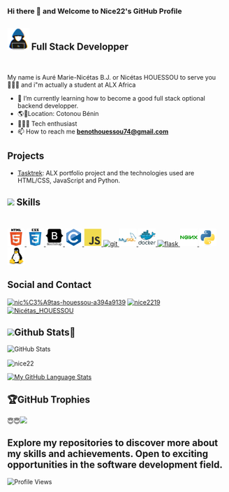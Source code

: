 ### Hi there 👋 and Welcome to Nice22's GitHub Profile

## <picture><img src = "https://github.com/0xAbdulKhalid/0xAbdulKhalid/raw/main/assets/mdImages/about_me.gif" width = 50px></picture> Full Stack Developper

<br>
 
 My name is Auré Marie-Nicétas B.J. or Nicétas HOUESSOU to serve you 🧑🏿‍💻  and i"m  actually a student at ALX Africa
- 🌱 I’m currently learning how to become a good full stack optional backend developper.
- 🌎📍Location: Cotonou Bénin
- 👨🏾‍💻 Tech enthusiast
- 📫 How to reach me **benothouessou74@gmail.com**

## Projects
- [Tasktrek](tasktrek-766fe.web.app): ALX portfolio project and the technologies used are HTML/CSS, JavaScript and Python.
<!--
- [Name](link) Personal portfolio website 🤓
-->

## <img src="https://media2.giphy.com/media/QssGEmpkyEOhBCb7e1/giphy.gif?cid=ecf05e47a0n3gi1bfqntqmob8g9aid1oyj2wr3ds3mg700bl&rid=giphy.gif" width ="25"><b> Skills</b>
<br>

<a href="https://www.w3.org/html/" target="_blank" rel="noreferrer"> <img src="https://raw.githubusercontent.com/devicons/devicon/master/icons/html5/html5-original-wordmark.svg" alt="html5" width="40" height="40"/> </a> 
<a href="https://www.w3schools.com/css/" target="_blank" rel="noreferrer"> <img src="https://raw.githubusercontent.com/devicons/devicon/master/icons/css3/css3-original-wordmark.svg" alt="css3" width="40" height="40"/> </a> 
<a href="https://getbootstrap.com" target="_blank" rel="noreferrer"> <img src="https://raw.githubusercontent.com/devicons/devicon/master/icons/bootstrap/bootstrap-plain-wordmark.svg" alt="bootstrap" width="40" height="40"/> </a> 
<a href="https://www.cprogramming.com/" target="_blank" rel="noreferrer"> <img src="https://raw.githubusercontent.com/devicons/devicon/master/icons/c/c-original.svg" alt="c" width="40" height="40"/> </a> 
<a href="https://developer.mozilla.org/en-US/docs/Web/JavaScript" target="_blank" rel="noreferrer"> <img src="https://raw.githubusercontent.com/devicons/devicon/master/icons/javascript/javascript-original.svg" alt="javascript" width="40" height="40"/> </a> 
<a href="https://git-scm.com/" target="_blank" rel="noreferrer"> <img src="https://www.vectorlogo.zone/logos/git-scm/git-scm-icon.svg" alt="git" width="40" height="40"/> </a> 
<a href="https://www.mysql.com/" target="_blank" rel="noreferrer"> <img src="https://raw.githubusercontent.com/devicons/devicon/master/icons/mysql/mysql-original-wordmark.svg" alt="mysql" width="40" height="40"/> </a> 
<a href="https://www.docker.com/" target="_blank" rel="noreferrer"> <img src="https://raw.githubusercontent.com/devicons/devicon/master/icons/docker/docker-original-wordmark.svg" alt="docker" width="40" height="40"/> </a> 
<a href="https://flask.palletsprojects.com/" target="_blank" rel="noreferrer"> <img src="https://www.vectorlogo.zone/logos/pocoo_flask/pocoo_flask-icon.svg" alt="flask" width="40" height="40"/> </a> 
<a href="https://www.nginx.com" target="_blank" rel="noreferrer"> <img src="https://raw.githubusercontent.com/devicons/devicon/master/icons/nginx/nginx-original.svg" alt="nginx" width="40" height="40"/> </a>
<a href="https://www.python.org" target="_blank" rel="noreferrer"> <img src="https://raw.githubusercontent.com/devicons/devicon/master/icons/python/python-original.svg" alt="python" width="40" height="40"/> </a> 
<a href="https://www.linux.org/" target="_blank" rel="noreferrer"> <img src="https://raw.githubusercontent.com/devicons/devicon/master/icons/linux/linux-original.svg" alt="linux" width="40" height="40"/> </a>


## Social and Contact

<p align="left">
<a href="https://www.linkedin.com/in/nic%C3%A9tas-houessou-a394a9139?utm_source=share&utm_campaign=share_via&utm_content=profile&utm_medium=android_app" target="blank"><img align="center" src="https://raw.githubusercontent.com/rahuldkjain/github-profile-readme-generator/master/src/images/icons/Social/linked-in-alt.svg" alt="nic%C3%A9tas-houessou-a394a9139" height="30" width="40" /></a>
<a href="https://discord.com/invite/tXPrVh7F" target="blank"><img align="center" src="https://raw.githubusercontent.com/rahuldkjain/github-profile-readme-generator/master/src/images/icons/Social/discord.svg" alt="nice2219" height="30" width="40" /></a>
<a href="https://x.com/Nictas1?t=xSFh2Rbt2K5_OQBfvglVnQ&s=09" target="_blank" rel="noreferrer"><img align="center" src="https://raw.githubusercontent.com/danielcranney/readme-generator/main/public/icons/socials/twitter.svg" alt="Nicétas_HOUESSOU" height="30" width="40" /></a>
</p>

## <img src="https://media.giphy.com/media/iY8CRBdQXODJSCERIr/giphy.gif" width="35">Github Stats🚀
![GitHub Stats](https://github-readme-stats.vercel.app/api?username=Nice22&show_icons=true&theme=radical)

<p><img align="center" src="https://github-readme-streak-stats.herokuapp.com/?user=nice22&theme=tokyonight" alt="nice22" /></p>

[![My GitHub Language Stats](https://github-readme-stats.vercel.app/api/top-langs/?username=nice22&langs_count=5&theme=tokyonight)]()

## 🏆GitHub Trophies
😇😇![](https://github-profile-trophy.vercel.app/?username=nice22&theme=radical&no-frame=false&no-bg=false&margin-w=4)


## Explore my repositories to discover more about my skills and achievements. Open to exciting opportunities in the software development field.
<!--
- 🔭 I’m currently working on ...
- ⚡ Fun fact: ...
-->
![Profile Views](https://komarev.com/ghpvc/?username=Nice22&color=brightgreen)

